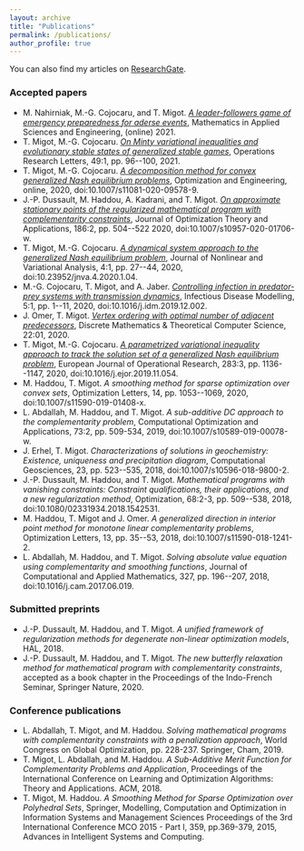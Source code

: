 ```yaml
---
layout: archive
title: "Publications"
permalink: /publications/
author_profile: true
---
```


You can also find my articles on <a href="https://www.researchgate.net/profile/Tangi_Migot">ResearchGate</a>.

### Accepted papers
  * M. Nahirniak, M.-G. Cojocaru, and T. Migot. [<i>A leader-followers game of emergency preparedness for aderse events</i>](https://ojs.lib.uwo.ca/index.php/mase/article/view/11093), Mathematics in Applied Sciences and Engineering, (online) 2021.
  * T. Migot, M.-G. Cojocaru. [<i>On Minty variational inequalities and evolutionary stable states of generalized stable games</i>](https://www.sciencedirect.com/science/article/pii/S0167637720301875), Operations Research Letters, 49:1, pp. 96--100, 2021.
  * T. Migot, M.-G. Cojocaru. [<i>A decomposition method for convex generalized Nash equilibrium problems</i>](http://link.springer.com/article/10.1007/s11081-020-09578-9), Optimization and Engineering, online, 2020, doi:10.1007/s11081-020-09578-9.
  * J.-P. Dussault, M. Haddou, A. Kadrani, and T. Migot. [<i>On approximate stationary points of the regularized mathematical program with complementarity constraints</i>](https://link.springer.com/article/10.1007/s10957-020-01706-w), Journal of Optimization Theory and Applications, 186:2, pp. 504--522 2020, doi:10.1007/s10957-020-01706-w.
  * T. Migot, M.-G. Cojocaru. [<i>A dynamical system  approach to the generalized Nash equilibrium problem</i>](http://jnva.biemdas.com/archives/954), Journal of Nonlinear and Variational Analysis, 4:1, pp. 27--44, 2020, doi:10.23952/jnva.4.2020.1.04.
  * M.-G. Cojocaru, T. Migot, and A. Jaber. [<i>Controlling infection in predator-prey systems with transmission dynamics</i>](https://doi.org/10.1016/j.idm.2019.12.002), Infectious Disease Modelling, 5:1, pp. 1--11, 2020, doi:10.1016/j.idm.2019.12.002.
  * J. Omer, T. Migot. [<i>Vertex ordering with optimal number of adjacent predecessors</i>](https://dmtcs.episciences.org/5996), Discrete Mathematics \& Theoretical Computer Science, 22:01, 2020.
  * T. Migot, M.-G. Cojocaru. [<i>A parametrized variational inequality approach to track the solution set of a generalized Nash equilibrium problem</i>](https://doi.org/10.1016/j.ejor.2019.11.054), European Journal of Operational Research, 283:3, pp. 1136--1147, 2020, doi:10.1016/j.ejor.2019.11.054.
  * M. Haddou, T. Migot. <i>A smoothing method for sparse optimization over convex sets</i>, Optimization Letters, 14, pp. 1053--1069, 2020, doi:10.1007/s11590-019-01408-x.
  * L. Abdallah, M. Haddou, and T. Migot. <i>A sub-additive DC approach to the complementarity problem</i>, Computational Optimization and Applications, 73:2, pp. 509-534, 2019, doi:10.1007/s10589-019-00078-w.
  * J. Erhel, T. Migot. <i>Characterizations of solutions in geochemistry: Existence, uniqueness and precipitation diagram</i>, Computational Geosciences, 23, pp. 523--535, 2018, doi:10.1007/s10596-018-9800-2.
  * J.-P. Dussault, M. Haddou, and T. Migot. <i>Mathematical programs with vanishing constraints: Constraint qualifications, their applications, and a new regularization method</i>, Optimization, 68:2-3, pp. 509--538, 2018, doi:10.1080/02331934.2018.1542531.
  * M. Haddou, T. Migot and J. Omer. <i>A generalized direction in interior point method for monotone linear complementarity problems</i>, Optimization Letters, 13, pp. 35--53, 2018,  doi:10.1007/s11590-018-1241-2.
  * L. Abdallah, M. Haddou, and T. Migot. <i>Solving absolute value equation using complementarity and smoothing functions</i>, Journal of Computational and Applied Mathematics, 327, pp. 196--207, 2018, doi:10.1016/j.cam.2017.06.019.

### Submitted preprints
  * J.-P. Dussault, M. Haddou, and T. Migot. <i>A unified framework of regularization methods for degenerate non-linear optimization models</i>, HAL, 2018.
  * J.-P. Dussault, M. Haddou, and T. Migot.  <i>The new butterfly relaxation method for mathematical program with complementarity constraints</i>, accepted as a book chapter in the Proceedings of the Indo-French Seminar, Springer Nature, 2020.

### Conference publications
  * L. Abdallah, T. Migot, and M. Haddou. <i>Solving mathematical programs with complementarity constraints with a penalization approach</i>, World Congress on Global Optimization, pp. 228-237. Springer, Cham, 2019.
  * T. Migot, L. Abdallah, and M. Haddou. <i>A Sub-Additive Merit Function for Complementarity Problems and Application</i>, Proceedings of the International Conference on Learning and Optimization Algorithms: Theory and Applications. ACM, 2018.
  * T. Migot, M. Haddou. <i>A Smoothing Method for Sparse Optimization over Polyhedral Sets</i>, Springer, Modelling, Computation and Optimization in Information Systems and Management Sciences Proceedings of the 3rd International Conference MCO 2015 - Part I, 359, pp.369-379, 2015, Advances in Intelligent Systems and Computing.
